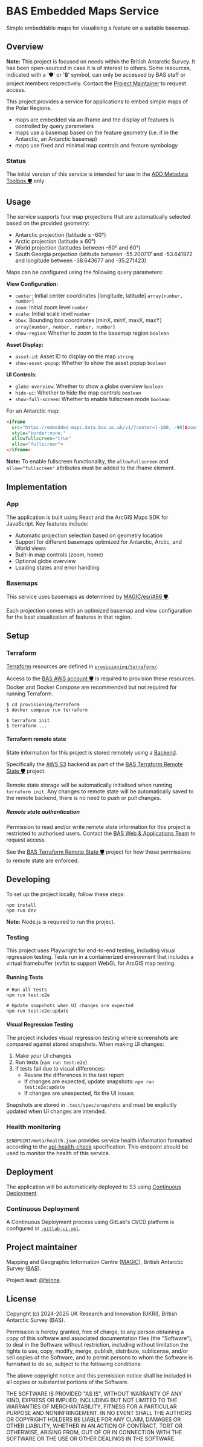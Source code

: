 # BAS Embedded Maps Service

Simple embeddable maps for visualising a feature on a suitable basemap.

## Overview

**Note:** This project is focused on needs within the British Antarctic Survey. It has been open-sourced in case it is
of interest to others. Some resources, indicated with a '🛡' or '🔒' symbol, can only be accessed by BAS staff or
project members respectively. Contact the [Project Maintainer](#project-maintainer) to request access.

This project provides a service for applications to embed simple maps of the Polar Regions.
- maps are embedded via an iframe and the display of features is controlled by query parameters
- maps use a basemap based on the feature geometry (i.e. if in the Antarctic, an Antarctic basemap)
- maps use fixed and minimal map controls and feature symbology

### Status
The initial version of this service is intended for use in the [ADD Metadata Toolbox 🛡️](https://gitlab.data.bas.ac.uk/MAGIC/add-metadata-toolbox) only

## Usage
The service supports four map projections that are automatically selected based on the provided geometry:

- Antarctic projection (latitude ≤ -60°)
- Arctic projection (latitude ≥ 60°)
- World projection (latitudes between -60° and 60°)
- South Georgia projection (latitude between -55.200717 and -53.641972 and longitude between -38.643677 and -35.271423)

Maps can be configured using the following query parameters:

**View Configuration:**
- `center`: Initial center coordinates [longitude, latitude] `array[number, number]`
- `zoom`: Initial zoom level `number`
- `scale`: Initial scale level `number`
- `bbox`: Bounding box coordinates [minX, minY, maxX, maxY] `array[number, number, number, number]`
- `show-region`: Whether to zoom to the basemap region `boolean`

**Asset Display:**
- `asset-id`: Asset ID to display on the map `string`
- `show-asset-popup`: Whether to show the asset popup `boolean`

**UI Controls:**
- `globe-overview`: Whether to show a globe overview `boolean`
- `hide-ui`: Whether to hide the map controls `boolean`
- `show-full-screen`: Whether to enable fullscreen mode `boolean`

For an Antarctic map:

```html
<iframe 
  src="https://embedded-maps.data.bas.ac.uk/v1/?center=[-180, -90]&zoom=6&globe_overview=true" 
  style="border:none;"
  allowfullscreen="true"
  allow="fullscreen">
</iframe>
```

**Note:** To enable fullscreen functionality, the `allowfullscreen` and `allow="fullscreen"` attributes must be added to the iframe element.

## Implementation

### App

The application is built using React and the ArcGIS Maps SDK for JavaScript. Key features include:

- Automatic projection selection based on geometry location
- Support for different basemaps optimized for Antarctic, Arctic, and World views
- Built-in map controls (zoom, home)
- Optional globe overview
- Loading states and error handling

### Basemaps

This service uses basemaps as determined by [MAGIC/esri#86 🛡️](https://gitlab.data.bas.ac.uk/MAGIC/esri/-/issues/86).

Each projection comes with an optimized basemap and view configuration for the best visualization of features in that region.

## Setup

### Terraform

[Terraform](https://terraform.io) resources are defined in [`provisioning/terraform/`](/provisioning/terraform/).

Access to the [BAS AWS account 🛡️](https://gitlab.data.bas.ac.uk/WSF/bas-aws) is required to provision these resources.
Docker and Docker Compose are recommended but not required for running Terraform.

```shell
$ cd provisioning/terraform
$ docker compose run terraform

$ terraform init
$ terraform ...
```

#### Terraform remote state

State information for this project is stored remotely using a
[Backend](https://www.terraform.io/docs/backends/index.html).

Specifically the [AWS S3](https://www.terraform.io/docs/backends/types/s3.html) backend as part of the
[BAS Terraform Remote State 🛡️](https://gitlab.data.bas.ac.uk/WSF/terraform-remote-state) project.

Remote state storage will be automatically initialised when running `terraform init`. Any changes to remote state will
be automatically saved to the remote backend, there is no need to push or pull changes.

##### Remote state authentication

Permission to read and/or write remote state information for this project is restricted to authorised users. Contact
the [BAS Web & Applications Team](mailto:servicedesk@bas.ac.uk) to request access.

See the [BAS Terraform Remote State 🛡️](https://gitlab.data.bas.ac.uk/WSF/terraform-remote-state) project for how these
permissions to remote state are enforced.

## Developing

To set up the project locally, follow these steps:

```shell
npm install
npm run dev
```

**Note:** Node.js is required to run the project.

### Testing

This project uses Playwright for end-to-end testing, including visual regression testing. Tests run in a containerized environment that includes a virtual framebuffer (xvfb) to support WebGL for ArcGIS map testing.

#### Running Tests

```shell
# Run all tests
npm run test:e2e

# Update snapshots when UI changes are expected
npm run test:e2e:update
```

#### Visual Regression Testing

The project includes visual regression testing where screenshots are compared against stored snapshots. When making UI changes:

1. Make your UI changes
2. Run tests (`npm run test:e2e`)
3. If tests fail due to visual differences:
   - Review the differences in the test report
   - If changes are expected, update snapshots: `npm run test:e2e:update`
   - If changes are unexpected, fix the UI issues

Snapshots are stored in `.test/spec/snapshots` and must be explicitly updated when UI changes are intended.

### Health monitoring

`$ENDPOINT/meta/health.json` provides service health information formatted according to the 
[api-health-check](https://inadarei.github.io/rfc-healthcheck/) specification. This endpoint should be used to monitor
the health of this service.

## Deployment

The application will be automatically deployed to S3 using [Continuous Deployment](#continuous-deployment).

### Continuous Deployment

A Continuous Deployment process using GitLab's CI/CD platform is configured in [`.gitlab-ci.yml`](/.gitlab-ci.yml). 

## Project maintainer

Mapping and Geographic Information Centre ([MAGIC](https://www.bas.ac.uk/teams/magic)), British Antarctic Survey
([BAS](https://www.bas.ac.uk)).

Project lead: [@felnne](https://www.bas.ac.uk/profile/felnne).

## License

Copyright (c) 2024-2025 UK Research and Innovation (UKRI), British Antarctic Survey (BAS).

Permission is hereby granted, free of charge, to any person obtaining a copy
of this software and associated documentation files (the "Software"), to deal
in the Software without restriction, including without limitation the rights
to use, copy, modify, merge, publish, distribute, sublicense, and/or sell
copies of the Software, and to permit persons to whom the Software is
furnished to do so, subject to the following conditions:

The above copyright notice and this permission notice shall be included in all
copies or substantial portions of the Software.

THE SOFTWARE IS PROVIDED "AS IS", WITHOUT WARRANTY OF ANY KIND, EXPRESS OR
IMPLIED, INCLUDING BUT NOT LIMITED TO THE WARRANTIES OF MERCHANTABILITY,
FITNESS FOR A PARTICULAR PURPOSE AND NONINFRINGEMENT. IN NO EVENT SHALL THE
AUTHORS OR COPYRIGHT HOLDERS BE LIABLE FOR ANY CLAIM, DAMAGES OR OTHER
LIABILITY, WHETHER IN AN ACTION OF CONTRACT, TORT OR OTHERWISE, ARISING FROM,
OUT OF OR IN CONNECTION WITH THE SOFTWARE OR THE USE OR OTHER DEALINGS IN THE
SOFTWARE.
